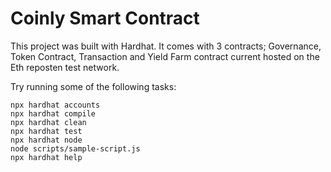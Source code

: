 # Coinly Smart Contract

This project was built with Hardhat. It comes with 3 contracts; Governance, Token Contract, Transaction and Yield Farm contract current hosted on the Eth reposten test network.

Try running some of the following tasks:

```shell
npx hardhat accounts
npx hardhat compile
npx hardhat clean
npx hardhat test
npx hardhat node
node scripts/sample-script.js
npx hardhat help
```
